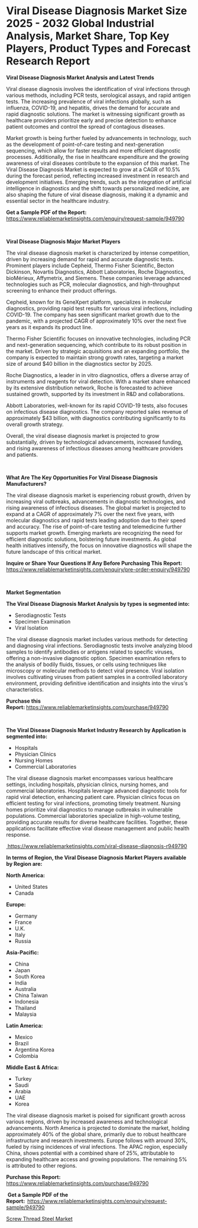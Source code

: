 <p><h1>Viral Disease Diagnosis Market Size 2025 - 2032 Global Industrial Analysis, Market Share, Top Key Players, Product Types and Forecast Research Report</h1></p><p><strong>Viral Disease Diagnosis Market Analysis and Latest Trends</strong></p>
<p><p>Viral disease diagnosis involves the identification of viral infections through various methods, including PCR tests, serological assays, and rapid antigen tests. The increasing prevalence of viral infections globally, such as influenza, COVID-19, and hepatitis, drives the demand for accurate and rapid diagnostic solutions. The market is witnessing significant growth as healthcare providers prioritize early and precise detection to enhance patient outcomes and control the spread of contagious diseases.</p><p>Market growth is being further fueled by advancements in technology, such as the development of point-of-care testing and next-generation sequencing, which allow for faster results and more efficient diagnostic processes. Additionally, the rise in healthcare expenditure and the growing awareness of viral diseases contribute to the expansion of this market. The Viral Disease Diagnosis Market is expected to grow at a CAGR of 10.5% during the forecast period, reflecting increased investment in research and development initiatives. Emerging trends, such as the integration of artificial intelligence in diagnostics and the shift towards personalized medicine, are also shaping the future of viral disease diagnosis, making it a dynamic and essential sector in the healthcare industry.</p></p>
<p><strong>Get a Sample PDF of the Report:&nbsp;</strong> <a href="https://www.reliablemarketinsights.com/enquiry/request-sample/949790?utm_campaign=3286&utm_medium=2&utm_source=Github&utm_content=ia&utm_term=05032025&utm_id=viral-disease-diagnosis">https://www.reliablemarketinsights.com/enquiry/request-sample/949790</a></p>
<p>&nbsp;</p>
<p><strong>Viral Disease Diagnosis Major Market Players</strong></p>
<p><p>The viral disease diagnosis market is characterized by intense competition, driven by increasing demand for rapid and accurate diagnostic tests. Prominent players include Cepheid, Thermo Fisher Scientific, Becton Dickinson, Novartis Diagnostics, Abbott Laboratories, Roche Diagnostics, bioMérieux, Affymetrix, and Siemens. These companies leverage advanced technologies such as PCR, molecular diagnostics, and high-throughput screening to enhance their product offerings.</p><p>Cepheid, known for its GeneXpert platform, specializes in molecular diagnostics, providing rapid test results for various viral infections, including COVID-19. The company has seen significant market growth due to the pandemic, with a projected CAGR of approximately 10% over the next five years as it expands its product line.</p><p>Thermo Fisher Scientific focuses on innovative technologies, including PCR and next-generation sequencing, which contribute to its robust position in the market. Driven by strategic acquisitions and an expanding portfolio, the company is expected to maintain strong growth rates, targeting a market size of around $40 billion in the diagnostics sector by 2025.</p><p>Roche Diagnostics, a leader in in vitro diagnostics, offers a diverse array of instruments and reagents for viral detection. With a market share enhanced by its extensive distribution network, Roche is forecasted to achieve sustained growth, supported by its investment in R&D and collaborations.</p><p>Abbott Laboratories, well-known for its rapid COVID-19 tests, also focuses on infectious disease diagnostics. The company reported sales revenue of approximately $43 billion, with diagnostics contributing significantly to its overall growth strategy.</p><p>Overall, the viral disease diagnosis market is projected to grow substantially, driven by technological advancements, increased funding, and rising awareness of infectious diseases among healthcare providers and patients.</p></p>
<p>&nbsp;</p>
<p><strong>What Are The Key Opportunities For Viral Disease Diagnosis Manufacturers?</strong></p>
<p><p>The viral disease diagnosis market is experiencing robust growth, driven by increasing viral outbreaks, advancements in diagnostic technologies, and rising awareness of infectious diseases. The global market is projected to expand at a CAGR of approximately 7% over the next five years, with molecular diagnostics and rapid tests leading adoption due to their speed and accuracy. The rise of point-of-care testing and telemedicine further supports market growth. Emerging markets are recognizing the need for efficient diagnostic solutions, bolstering future investments. As global health initiatives intensify, the focus on innovative diagnostics will shape the future landscape of this critical market.</p></p>
<p><strong>Inquire or Share Your Questions If Any Before Purchasing This Report:</strong> <a href="https://www.reliablemarketinsights.com/enquiry/pre-order-enquiry/949790?utm_campaign=3286&utm_medium=2&utm_source=Github&utm_content=ia&utm_term=05032025&utm_id=viral-disease-diagnosis">https://www.reliablemarketinsights.com/enquiry/pre-order-enquiry/949790</a></p>
<p>&nbsp;</p>
<p><strong>Market Segmentation</strong></p>
<p><strong>The Viral Disease Diagnosis Market Analysis by types is segmented into:</strong></p>
<p><ul><li>Serodiagnostic Tests</li><li>Specimen Examination</li><li>Viral Isolation</li></ul></p>
<p><p>The viral disease diagnosis market includes various methods for detecting and diagnosing viral infections. Serodiagnostic tests involve analyzing blood samples to identify antibodies or antigens related to specific viruses, offering a non-invasive diagnostic option. Specimen examination refers to the analysis of bodily fluids, tissues, or cells using techniques like microscopy or molecular methods to detect viral presence. Viral isolation involves cultivating viruses from patient samples in a controlled laboratory environment, providing definitive identification and insights into the virus's characteristics.</p></p>
<p><strong>Purchase this Report:&nbsp;</strong><a href="https://www.reliablemarketinsights.com/purchase/949790?utm_campaign=3286&utm_medium=2&utm_source=Github&utm_content=ia&utm_term=05032025&utm_id=viral-disease-diagnosis">https://www.reliablemarketinsights.com/purchase/949790</a></p>
<p>&nbsp;</p>
<p><strong>The Viral Disease Diagnosis Market Industry Research by Application is segmented into:</strong></p>
<p><ul><li>Hospitals</li><li>Physician Clinics</li><li>Nursing Homes</li><li>Commercial Laboratories</li></ul></p>
<p><p>The viral disease diagnosis market encompasses various healthcare settings, including hospitals, physician clinics, nursing homes, and commercial laboratories. Hospitals leverage advanced diagnostic tools for rapid viral detection, enhancing patient care. Physician clinics focus on efficient testing for viral infections, promoting timely treatment. Nursing homes prioritize viral diagnostics to manage outbreaks in vulnerable populations. Commercial laboratories specialize in high-volume testing, providing accurate results for diverse healthcare facilities. Together, these applications facilitate effective viral disease management and public health response.</p></p>
<p><a href="https://www.reliablemarketinsights.com/viral-disease-diagnosis-r949790?utm_campaign=3286&utm_medium=2&utm_source=Github&utm_content=ia&utm_term=05032025&utm_id=viral-disease-diagnosis">&nbsp;https://www.reliablemarketinsights.com/viral-disease-diagnosis-r949790</a></p>
<p><strong>In terms of Region, the Viral Disease Diagnosis Market Players available by Region are:</strong></p>
<p>
    <p> <strong> North America: </strong>
        <ul>
            <li>United States</li>
            <li>Canada</li>
        </ul>
        </p> 
    <p> <strong> Europe: </strong>
        <ul>
            <li>Germany</li>
            <li>France</li>
            <li>U.K.</li>
            <li>Italy</li>
            <li>Russia</li>
        </ul>
        </p> 
    <p> <strong> Asia-Pacific: </strong>
        <ul>
            <li>China</li>
            <li>Japan</li>
            <li>South Korea</li>
            <li>India</li>
            <li>Australia</li>
            <li>China Taiwan</li>
            <li>Indonesia</li>
            <li>Thailand</li>
            <li>Malaysia</li>
        </ul>
        </p> 
    <p> <strong> Latin America: </strong>
        <ul>
            <li>Mexico</li>
            <li>Brazil</li>
            <li>Argentina Korea</li>
            <li>Colombia</li>
        </ul>
        </p> 
    <p> <strong> Middle East & Africa: </strong>
        <ul>
            <li>Turkey</li>
            <li>Saudi</li>
            <li>Arabia</li>
            <li>UAE</li>
            <li>Korea</li>
        </ul>
    </p>
    </p>
<p><p>The viral disease diagnosis market is poised for significant growth across various regions, driven by increased awareness and technological advancements. North America is projected to dominate the market, holding approximately 40% of the global share, primarily due to robust healthcare infrastructure and research investments. Europe follows with around 30%, fueled by rising incidences of viral infections. The APAC region, especially China, shows potential with a combined share of 25%, attributable to expanding healthcare access and growing populations. The remaining 5% is attributed to other regions.</p></p>
<p><strong>Purchase this Report: </strong><a href="https://www.reliablemarketinsights.com/purchase/949790?utm_campaign=3286&utm_medium=2&utm_source=Github&utm_content=ia&utm_term=05032025&utm_id=viral-disease-diagnosis">https://www.reliablemarketinsights.com/purchase/949790</a></p>
<p>&nbsp;<strong>Get a Sample PDF of the Report:&nbsp;&nbsp;</strong><a href="https://www.reliablemarketinsights.com/enquiry/request-sample/949790?utm_campaign=3286&utm_medium=2&utm_source=Github&utm_content=ia&utm_term=05032025&utm_id=viral-disease-diagnosis">https://www.reliablemarketinsights.com/enquiry/request-sample/949790</a></p>
<p><strong></strong></p>
<p><p><a href="https://github.com/celpabembes/Market-Research-Report-List-1/blob/main/screw-thread-steel-market.md?utm_campaign=3286&utm_medium=2&utm_source=Github&utm_content=ia&utm_term=05032025&utm_id=viral-disease-diagnosis">Screw Thread Steel Market</a></p></p>